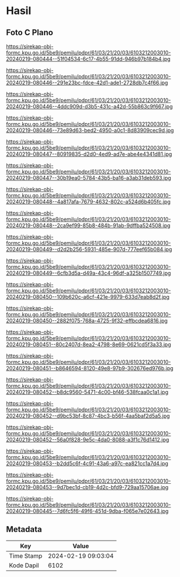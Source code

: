 # Hasil

## Foto C Plano

https://sirekap-obj-formc.kpu.go.id/5be9/pemilu/pdpr/61/03/21/20/03/6103212003010-20240219-080444--51f04534-6c17-4b55-91dd-946b97b184b4.jpg

https://sirekap-obj-formc.kpu.go.id/5be9/pemilu/pdpr/61/03/21/20/03/6103212003010-20240219-080446--291e23bc-fdce-42d1-ade1-2728db7c4f66.jpg

https://sirekap-obj-formc.kpu.go.id/5be9/pemilu/pdpr/61/03/21/20/03/6103212003010-20240219-080446--4ddc909d-d3b5-431c-a42d-55b863c9f667.jpg

https://sirekap-obj-formc.kpu.go.id/5be9/pemilu/pdpr/61/03/21/20/03/6103212003010-20240219-080446--73e89d63-bed2-4950-a0c1-8d83909cec9d.jpg

https://sirekap-obj-formc.kpu.go.id/5be9/pemilu/pdpr/61/03/21/20/03/6103212003010-20240219-080447--80919835-d2d0-4ed9-ad7e-abe4e4341d81.jpg

https://sirekap-obj-formc.kpu.go.id/5be9/pemilu/pdpr/61/03/21/20/03/6103212003010-20240219-080447--30b19ea0-5784-43b5-ba16-a3ab31deb593.jpg

https://sirekap-obj-formc.kpu.go.id/5be9/pemilu/pdpr/61/03/21/20/03/6103212003010-20240219-080448--4a817afa-7679-4632-802c-a524d6b405fc.jpg

https://sirekap-obj-formc.kpu.go.id/5be9/pemilu/pdpr/61/03/21/20/03/6103212003010-20240219-080448--2ca9ef99-85b8-484b-91ab-9dffba524508.jpg

https://sirekap-obj-formc.kpu.go.id/5be9/pemilu/pdpr/61/03/21/20/03/6103212003010-20240219-080449--d2d2b256-5931-485e-907d-777eef65b084.jpg

https://sirekap-obj-formc.kpu.go.id/5be9/pemilu/pdpr/61/03/21/20/03/6103212003010-20240219-080449--6cfb3d5a-d49a-43c4-96df-a325b1507749.jpg

https://sirekap-obj-formc.kpu.go.id/5be9/pemilu/pdpr/61/03/21/20/03/6103212003010-20240219-080450--109b620c-a6cf-421e-9979-633d7eab8d2f.jpg

https://sirekap-obj-formc.kpu.go.id/5be9/pemilu/pdpr/61/03/21/20/03/6103212003010-20240219-080450--2882f075-768a-4725-9f32-effbcdea6816.jpg

https://sirekap-obj-formc.kpu.go.id/5be9/pemilu/pdpr/61/03/21/20/03/6103212003010-20240219-080451--80c2407d-8ea2-4798-8e69-0621cd5f3a33.jpg

https://sirekap-obj-formc.kpu.go.id/5be9/pemilu/pdpr/61/03/21/20/03/6103212003010-20240219-080451--b8646594-8120-49e8-97b9-302676ed976b.jpg

https://sirekap-obj-formc.kpu.go.id/5be9/pemilu/pdpr/61/03/21/20/03/6103212003010-20240219-080452--b8dc9560-5471-4c00-bf46-538fcaa0c1a1.jpg

https://sirekap-obj-formc.kpu.go.id/5be9/pemilu/pdpr/61/03/21/20/03/6103212003010-20240219-080452--d9bc53bf-8c87-4bc3-b56f-4aa5baf2d5a5.jpg

https://sirekap-obj-formc.kpu.go.id/5be9/pemilu/pdpr/61/03/21/20/03/6103212003010-20240219-080452--56a0f828-9e5c-4da0-8088-a3f1c76d1412.jpg

https://sirekap-obj-formc.kpu.go.id/5be9/pemilu/pdpr/61/03/21/20/03/6103212003010-20240219-080453--b2dd5c6f-4c91-43a6-a97c-ea821cc1a7d4.jpg

https://sirekap-obj-formc.kpu.go.id/5be9/pemilu/pdpr/61/03/21/20/03/6103212003010-20240219-080453--9d7bec1d-cb19-4d2c-bfd9-729aa15706ae.jpg

https://sirekap-obj-formc.kpu.go.id/5be9/pemilu/pdpr/61/03/21/20/03/6103212003010-20240219-080445--7d6fc5f6-49f6-451d-9dba-f065e7e02643.jpg


## Metadata

| Key        | Value               |
| ---------- | ------------------- |
| Time Stamp | 2024-02-19 09:03:04 |
| Kode Dapil | 6102                |



